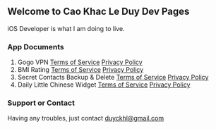 ## Welcome to Cao Khac Le Duy Dev Pages

iOS Developer is what I am doing to live.
### App Documents

1. Gogo VPN  [Terms of Service](/gogoVPN/tos.html)  [Privacy Policy](privacy.html)
2. BMI Rating  [Terms of Service](/bmicalculator/tos.md)  [Privacy Policy](/bmicalculator/privacy.md)
3. Secret Contacts Backup & Delete  [Terms of Service](/secretcontactsbackup/terms.md)  [Privacy Policy](/secretcontactsbackup/privacy.md)
4. Daily Little Chinese Widget  [Terms of Service](/alittlechinese/tos.md) [Privacy Policy](/alittlechinese/privacy.md)


### Support or Contact
Having any troubles, just contact [duyckhl@gmail.com](url)
